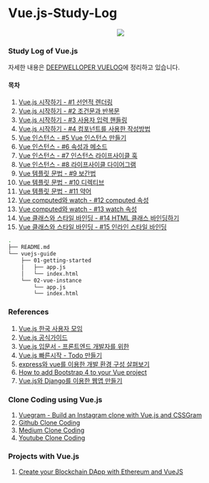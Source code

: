 # Vue.js-Study-Log  
<center><img src="https://user-images.githubusercontent.com/50080087/57029169-e7f6d000-6c7b-11e9-8f5f-63e45bd60634.png"></img></center>  


### Study Log of Vue.js  
자세한 내용은 [DEEPWELLOPER VUELOG](https://deepwelloper.tistory.com/category/Web/Vue.js)에 정리하고 있습니다.
#### 목차
1. [Vue.js 시작하기 - #1 선언적 렌더링](https://deepwelloper.tistory.com/entry/1-Vuejs-%EC%8B%9C%EC%9E%91%ED%95%98%EA%B8%B0)
2. [Vue.js 시작하기 - #2 조건문과 반복문](https://deepwelloper.tistory.com/entry/Vuejs-%EC%8B%9C%EC%9E%91%ED%95%98%EA%B8%B0-2-%EC%A1%B0%EA%B1%B4%EB%AC%B8%EA%B3%BC-%EB%B0%98%EB%B3%B5%EB%AC%B8)
3. [Vue.js 시작하기 - #3 사용자 입력 핸들링](https://deepwelloper.tistory.com/entry/Vuejs-%EC%8B%9C%EC%9E%91%ED%95%98%EA%B8%B0-3-%EC%82%AC%EC%9A%A9%EC%9E%90-%EC%9E%85%EB%A0%A5-%ED%95%B8%EB%93%A4%EB%A7%81)
4. [Vue.js 시작하기 - #4 컴포넌트를 사용한 작성방법](https://deepwelloper.tistory.com/entry/Vuejs-%EC%8B%9C%EC%9E%91%ED%95%98%EA%B8%B0-4-%EC%BB%B4%ED%8F%AC%EB%84%8C%ED%8A%B8%EB%A5%BC-%EC%82%AC%EC%9A%A9%ED%95%9C-%EC%9E%91%EC%84%B1%EB%B0%A9%EB%B2%95)
5. [Vue 인스턴스 - #5 Vue 인스턴스 만들기](https://deepwelloper.tistory.com/entry/Vue-%EC%9D%B8%EC%8A%A4%ED%84%B4%EC%8A%A4-5-Vue-%EC%9D%B8%EC%8A%A4%ED%84%B4%EC%8A%A4-%EB%A7%8C%EB%93%A4%EA%B8%B0)
6. [Vue 인스턴스 - #6 속성과 메소드](https://deepwelloper.tistory.com/entry/Vue-%EC%9D%B8%EC%8A%A4%ED%84%B4%EC%8A%A4-6-%EC%86%8D%EC%84%B1%EA%B3%BC-%EB%A9%94%EC%86%8C%EB%93%9C)
7. [Vue 인스턴스 - #7 인스턴스 라이프사이클 훅](https://deepwelloper.tistory.com/entry/Vue-%EC%9D%B8%EC%8A%A4%ED%84%B4%EC%8A%A4-7-%EC%9D%B8%EC%8A%A4%ED%84%B4%EC%8A%A4-%EB%9D%BC%EC%9D%B4%ED%94%84%EC%82%AC%EC%9D%B4%ED%81%B4-%ED%9B%85)
8. [Vue 인스턴스 - #8 라이프사이클 다이어그램](https://deepwelloper.tistory.com/entry/Vue-%EC%9D%B8%EC%8A%A4%ED%84%B4%EC%8A%A4-8-%EB%9D%BC%EC%9D%B4%ED%94%84%EC%82%AC%EC%9D%B4%ED%81%B4-%EB%8B%A4%EC%9D%B4%EC%96%B4%EA%B7%B8%EB%9E%A8)
9. [Vue 템플릿 문법 - #9 보간법](https://deepwelloper.tistory.com/entry/Vue-%ED%85%9C%ED%94%8C%EB%A6%BF-%EB%AC%B8%EB%B2%95-9-%EB%B3%B4%EA%B0%84%EB%B2%95)
10. [Vue 템플릿 문법 - #10 디렉티브](https://deepwelloper.tistory.com/entry/Vue-%ED%85%9C%ED%94%8C%EB%A6%BF-%EB%AC%B8%EB%B2%95-10-%EB%94%94%EB%A0%89%ED%8B%B0%EB%B8%8C)
11. [Vue 템플릿 문법 - #11 약어](https://deepwelloper.tistory.com/entry/Vue-%ED%85%9C%ED%94%8C%EB%A6%BF-%EB%AC%B8%EB%B2%95-11-%EC%95%BD%EC%96%B4)
12. [Vue computed와 watch - #12 computed 속성](https://deepwelloper.tistory.com/entry/Vue-computed%EC%99%80-watch-12-computed-%EC%86%8D%EC%84%B1)
13. [Vue computed와 watch - #13 watch 속성](https://deepwelloper.tistory.com/entry/Vue-computed%EC%99%80-watch-13-watch-%EC%86%8D%EC%84%B1)
14. [Vue 클래스와 스타일 바인딩 - #14 HTML 클래스 바인딩하기]()
15. [Vue 클래스와 스타일 바인딩 - #15 인라인 스타일 바인딩]()


```bash
.
├── README.md
└── vuejs-guide
    ├── 01-getting-started
    │   ├── app.js
    │   └── index.html
    └── 02-vue-instance
        └── app.js
        └── index.html
```



### References  
1. [Vue.js 한국 사용자 모임](http://vuejs.kr/)
2. [Vue.js 공식가이드](https://kr.vuejs.org/v2/guide/)  
3. [Vue.js 입문서 - 프론트엔드 개발자를 위한](https://joshua1988.github.io/web-development/vuejs/vuejs-tutorial-for-beginner/)
4. [Vue.js 빠른시작 - Todo 만들기](https://blog.storyg.co/vue-js-posts/todos-tutorial)
5. [express와 vue를 이용한 개발 환경 구성 살펴보기](http://vuejs.kr/2017/02/05/express-with-vue/)
6. [How to add Bootstrap 4 to your Vue project](https://medium.com/@BjornKrols/integrating-and-customising-bootstrap-4-in-vue-js-cbc29ba7688e)  
7. [Vue.js와 Django를 이용한 웹앱 만들기](https://deepwelloper.tistory.com/entry/Vuejs%EC%99%80-Django%EB%A5%BC-%EC%9D%B4%EC%9A%A9%ED%95%9C-%EC%9B%B9%EC%95%B1-%EB%A7%8C%EB%93%A4%EA%B8%B0?category=796000)  


### Clone Coding using Vue.js
1. [Vuegram - Build an Instagram clone with Vue.js and CSSGram](https://medium.com/fullstackio/tutorial-build-an-instagram-clone-with-vue-js-and-cssgram-24a9f3de0408)
2. [Github Clone Coding](https://velog.io/@gksdnr89/Vue%EB%A1%9C-%ED%81%B4%EB%A1%A0-%EC%BD%94%EB%94%A9-%ED%95%98%EA%B8%B0-1%ED%83%84-vyjsj6p9bd)
3. [Medium Clone Coding](https://www.youtube.com/watch?v=A4ohbrcgcIg)
4. [Youtube Clone Coding](https://medium.com/techtrument/build-a-video-player-like-youtube-in-vuejs-webpack-and-flexbox-b51ef9bede0b)

### Projects with Vue.js
1. [Create your Blockchain DApp with Ethereum and VueJS](https://medium.com/@favs83/create-your-blockchain-dapp-with-ethereum-and-vuejs-tutorial-intro-db0bd9bc9c93)
